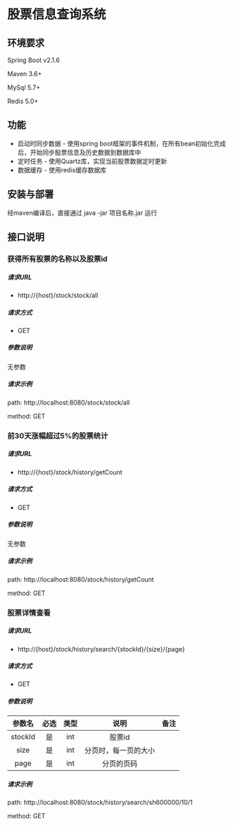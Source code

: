 # 股票信息查询系统

## 环境要求

Spring Boot    v2.1.6

Maven    3.6+

MySql    5.7+

Redis     5.0+

## 功能

- 启动时同步数据 - 使用spring boot框架的事件机制，在所有bean初始化完成后，开始同步股票信息及历史数据到数据库中
- 定时任务 - 使用Quartz库，实现当前股票数据定时更新
- 数据缓存 - 使用redis缓存数据库

## 安装与部署

经maven编译后，直接通过 java -jar 项目名称.jar 运行

## 接口说明

### 获得所有股票的名称以及股票id

##### 请求URL

- http://{host}/stock/stock/all

##### 请求方式

- GET

##### 参数说明

无参数

##### 请求示例

path: http://localhost:8080/stock/stock/all

method: GET

### 前30天涨幅超过5%的股票统计

##### 请求URL

- http://{host}/stock/history/getCount

##### 请求方式

- GET

##### 参数说明

无参数

##### 请求示例

path: http://localhost:8080/stock/history/getCount

method: GET

### 股票详情查看

##### 请求URL

- http://{host}/stock/history/search/{stockId}/{size}/{page}

##### 请求方式

- GET

##### 参数说明

| 参数名  | 必选 | 类型 |         说明         | 备注 |
| :-----: | :--: | :--: | :------------------: | :--: |
| stockId |  是  | int  |        股票id        |      |
|  size   |  是  | int  | 分页时，每一页的大小 |      |
|  page   |  是  | int  |      分页的页码      |      |

##### 请求示例

path: http://localhost:8080/stock/history/search/sh600000/10/1

method: GET